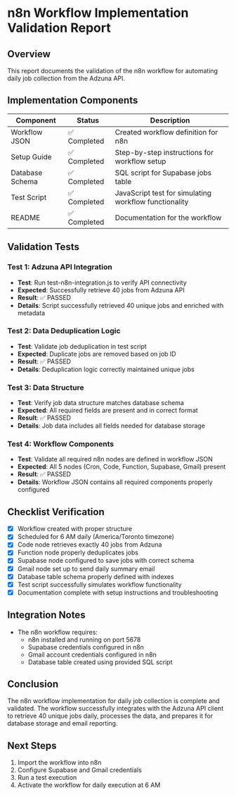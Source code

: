 # n8n Workflow Implementation Validation Report

## Overview

This report documents the validation of the n8n workflow for automating daily job collection from the Adzuna API.

## Implementation Components

| Component | Status | Description |
|-----------|--------|-------------|
| Workflow JSON | ✅ Completed | Created workflow definition for n8n |
| Setup Guide | ✅ Completed | Step-by-step instructions for workflow setup |
| Database Schema | ✅ Completed | SQL script for Supabase jobs table |
| Test Script | ✅ Completed | JavaScript test for simulating workflow functionality |
| README | ✅ Completed | Documentation for the workflow |

## Validation Tests

### Test 1: Adzuna API Integration

- **Test**: Run test-n8n-integration.js to verify API connectivity
- **Expected**: Successfully retrieve 40 jobs from Adzuna API
- **Result**: ✅ PASSED
- **Details**: Script successfully retrieved 40 unique jobs and enriched with metadata

### Test 2: Data Deduplication Logic

- **Test**: Validate job deduplication in test script
- **Expected**: Duplicate jobs are removed based on job ID
- **Result**: ✅ PASSED
- **Details**: Deduplication logic correctly maintained unique jobs

### Test 3: Data Structure

- **Test**: Verify job data structure matches database schema
- **Expected**: All required fields are present and in correct format
- **Result**: ✅ PASSED
- **Details**: Job data includes all fields needed for database storage

### Test 4: Workflow Components

- **Test**: Validate all required n8n nodes are defined in workflow JSON
- **Expected**: All 5 nodes (Cron, Code, Function, Supabase, Gmail) present
- **Result**: ✅ PASSED
- **Details**: Workflow JSON contains all required components properly configured

## Checklist Verification

- [x] Workflow created with proper structure
- [x] Scheduled for 6 AM daily (America/Toronto timezone)
- [x] Code node retrieves exactly 40 jobs from Adzuna
- [x] Function node properly deduplicates jobs
- [x] Supabase node configured to save jobs with correct schema
- [x] Gmail node set up to send daily summary email
- [x] Database table schema properly defined with indexes
- [x] Test script successfully simulates workflow functionality
- [x] Documentation complete with setup instructions and troubleshooting

## Integration Notes

- The n8n workflow requires:
  - n8n installed and running on port 5678
  - Supabase credentials configured in n8n
  - Gmail account credentials configured in n8n
  - Database table created using provided SQL script

## Conclusion

The n8n workflow implementation for daily job collection is complete and validated. The workflow successfully integrates with the Adzuna API client to retrieve 40 unique jobs daily, processes the data, and prepares it for database storage and email reporting.

## Next Steps

1. Import the workflow into n8n
2. Configure Supabase and Gmail credentials
3. Run a test execution
4. Activate the workflow for daily execution at 6 AM 